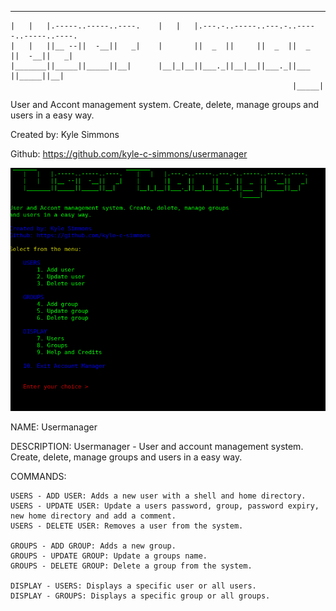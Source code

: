  _______                          _______                                          
    |   |   |.-----..-----..----.    |   |   |.---.-..-----..---.-..-----..-----..----.
    |   |   ||__ --||  -__||   _|    |       ||  _  ||     ||  _  ||  _  ||  -__||   _|
    |_______||_____||_____||__|      |__|_|__||___._||__|__||___._||___  ||_____||__|  
                                                                   |_____|
                                                                   
User and Accont management system. Create, delete, manage groups and users in a easy way.

Created by: Kyle Simmons

Github: https://github.com/kyle-c-simmons/usermanager


![alt userrmanager-image](https://github.com/kyle-c-simmons/usermanager/blob/master/usermanager.png)

NAME:
    Usermanager

DESCRIPTION:
    Usermanager - User and account management system. Create, delete,
    manage groups and users in a easy way.

COMMANDS:  
    
    USERS - ADD USER: Adds a new user with a shell and home directory.
    USERS - UPDATE USER: Update a users password, group, password expiry,
    new home directory and add a comment.
    USERS - DELETE USER: Removes a user from the system. 
    
    GROUPS - ADD GROUP: Adds a new group.
    GROUPS - UPDATE GROUP: Update a groups name.
    GROUPS - DELETE GROUP: Delete a group from the system.
    
    DISPLAY - USERS: Displays a specific user or all users.
    DISPLAY - GROUPS: Displays a specific group or all groups.
    
